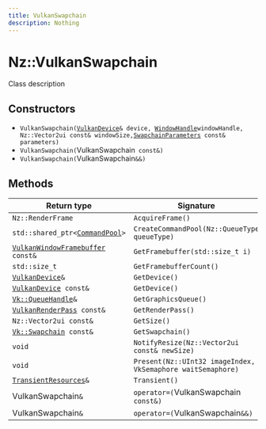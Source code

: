 ```yaml
---
title: VulkanSwapchain
description: Nothing
---
```


# Nz::VulkanSwapchain

Class description

## Constructors

- `VulkanSwapchain(`[`VulkanDevice`](documentation/generated/VulkanRenderer/VulkanDevice.md)`& device, `[`WindowHandle`](documentation/generated/Platform/WindowHandle.md)` windowHandle, Nz::Vector2ui const& windowSize, `[`SwapchainParameters`](documentation/generated/Renderer/SwapchainParameters.md)` const& parameters)`
- `VulkanSwapchain(`VulkanSwapchain` const&)`
- `VulkanSwapchain(`VulkanSwapchain`&&)`

## Methods

| Return type | Signature |
| ----------- | --------- |
| `Nz::RenderFrame` | `AcquireFrame()` |
| `std::shared_ptr<`[`CommandPool`](documentation/generated/Renderer/CommandPool.md)`>` | `CreateCommandPool(Nz::QueueType queueType)` |
| [`VulkanWindowFramebuffer`](documentation/generated/VulkanRenderer/VulkanWindowFramebuffer.md)` const&` | `GetFramebuffer(std::size_t i)` |
| `std::size_t` | `GetFramebufferCount()` |
| [`VulkanDevice`](documentation/generated/VulkanRenderer/VulkanDevice.md)`&` | `GetDevice()` |
| [`VulkanDevice`](documentation/generated/VulkanRenderer/VulkanDevice.md)` const&` | `GetDevice()` |
| [`Vk::QueueHandle`](documentation/generated/VulkanRenderer/Vk.QueueHandle.md)`&` | `GetGraphicsQueue()` |
| [`VulkanRenderPass`](documentation/generated/VulkanRenderer/VulkanRenderPass.md)` const&` | `GetRenderPass()` |
| `Nz::Vector2ui const&` | `GetSize()` |
| [`Vk::Swapchain`](documentation/generated/VulkanRenderer/Vk.Swapchain.md)` const&` | `GetSwapchain()` |
| `void` | `NotifyResize(Nz::Vector2ui const& newSize)` |
| `void` | `Present(Nz::UInt32 imageIndex, VkSemaphore waitSemaphore)` |
| [`TransientResources`](documentation/generated/Renderer/TransientResources.md)`&` | `Transient()` |
| VulkanSwapchain`&` | `operator=(`VulkanSwapchain` const&)` |
| VulkanSwapchain`&` | `operator=(`VulkanSwapchain`&&)` |
